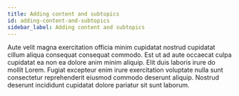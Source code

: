 ```yaml
---
title: Adding content and subtopics
id: adding-content-and-subtopics
sidebar_label: Adding content and subtopics
---
```


Aute velit magna exercitation officia minim cupidatat nostrud cupidatat cillum aliqua consequat consequat commodo. Est ut ad aute occaecat culpa cupidatat ea non ea dolore anim minim aliquip. Elit duis laboris irure do mollit Lorem. Fugiat excepteur enim irure exercitation voluptate nulla sunt consectetur reprehenderit eiusmod commodo deserunt aliquip. Nostrud deserunt incididunt cupidatat dolore pariatur sit sunt laborum.

